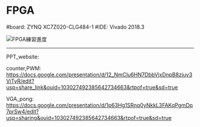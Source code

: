 # FPGA
  #board: ZYNQ XC7Z020-CLG484-1 
  #IDE: Vivado 2018.3
  
  ![FPGA練習進度](https://user-images.githubusercontent.com/91197477/235342101-abd3475f-e8fd-4a45-b42a-cc7ec0e44d01.jpg)

-------------

PPT_website:

  counter,PWM: <https://docs.google.com/presentation/d/12_NmClu6HN7DbbVjxDnpB8zjuy3ViTyR/edit?usp=share_link&ouid=103027492385642734663&rtpof=true&sd=true>
  
  VGA_pong: <https://docs.google.com/presentation/d/1p63Hg1SRnq0yNkkL3FAKqPgmDp7prSw4/edit?usp=sharing&ouid=103027492385642734663&rtpof=true&sd=true>

  
